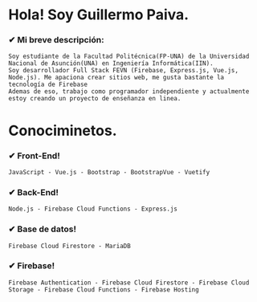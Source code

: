 # Hola! Soy Guillermo Paiva.

<!--
### ✔ Mi información:
- Sitio web: [guillepaivag.web.app](https://guillepaivag.web.app)
-->

### ✔ Mi breve descripción:
~~~
Soy estudiante de la Facultad Politécnica(FP-UNA) de la Universidad Nacional de Asunción(UNA) en Ingeniería Informática(IIN). 
Soy desarrollador Full Stack FEVN (Firebase, Express.js, Vue.js, Node.js). Me apaciona crear sitios web, me gusta bastante la tecnología de Firebase
Ademas de eso, trabajo como programador independiente y actualmente estoy creando un proyecto de enseñanza en linea.
~~~

# Conociminetos.

### ✔ Front-End!
~~~
JavaScript - Vue.js - Bootstrap - BootstrapVue - Vuetify
~~~

### ✔ Back-End!
~~~
Node.js - Firebase Cloud Functions - Express.js
~~~

### ✔ Base de datos!
~~~
Firebase Cloud Firestore - MariaDB
~~~

### ✔ Firebase!
~~~
Firebase Authentication - Firebase Cloud Firestore - Firebase Cloud Storage - Firebase Cloud Functions - Firebase Hosting
~~~








